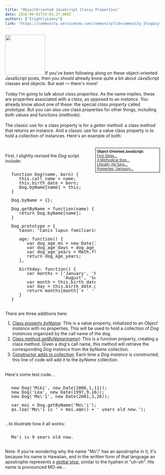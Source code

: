 ```yaml
---
title: "ObjectOriented JavaScript Classy Properties"
date: 2010-09-01T19:01:27.000Z
authors: ["SlightlyLoony"]
link: "https://community.servicenow.com/community?id=community_blog&sys_id=cb5eeaaddbd0dbc01dcaf3231f961990"
---
```

<p><img  alt="" class="jive-image" src="d61d7ff1dbd45fc068c1fb651f961907.iix" style="width: auto; height: 130px;" />If you've been following along on these object-oriented JavaScript posts, then you should already know quite a bit about JavaScript classes and objects. But wait — there's more!<br /><br />Today I'm going to talk about <i>class properties</i>. As the name implies, these are properties associated with a <i>class</i>, as opposed to an <i>instance</i>. You already know about one of these: the special <i>class property</i> called <i>prototype</i>. But you can also use class properties for other things, including both values and functions (methods).<br /><br />The classic use for a class property is for a <i>getter method</i>: a class method that returns an instance. And a classic use for a value class property is to hold a collection of instances. Here's an example of both:<br /><!--break--><br /><div style="background:white;padding:4px;border:1px solid black;font-size:80%;width:200px;clear: right; float:right;"><b>Object-Oriented JavaScript:</b><br /><a title="lightlyLoony/blog/2010/8/25/2036" href="/community?id=community_blog&sys_id=228c2ae1dbd0dbc01dcaf3231f96197e">First Steps...</a><br /><a title="lightlyLoony/blog/2010/8/26/2037" href="/community?id=community_blog&sys_id=a6ecae65dbd0dbc01dcaf3231f96196a">A Methodical Step...</a><br /><a title="lightlyLoony/blog/2010/8/27/2038" href="/community?id=community_blog&sys_id=30ad62a9dbd0dbc01dcaf3231f961996">Literally, He Says...</a><br /><a title="lightlyLoony/blog/2010/8/30/2039" href="/community?id=community_blog&sys_id=0c1d6ea5dbd0dbc01dcaf3231f9619e7">Properties, Variously...</a><br /></div><br />First, I slightly revised the <i>Dog</i> script include:<br /><pre style="margin-left:20px;line-height:1;"><br />function Dog(name, born) {<br />   this.call_name = name;<br />   this.birth_date = born;<br />   Dog.byName[name] = this;<br />}<br /><br />Dog.byName = {};<br /><br />Dog.getByName = function(name) {<br />   return Dog.byName[name];<br />}<br /><br />Dog.prototype = {<br />   taxon: 'Canis lupus familiaris',<br /><br />   age: function() {<br />      var dog_age_ms = new Date().getTime() - this.birth_date.getTime();<br />      var dog_age_days = dog_age_ms / (1000 * 60 * 60 * 24);<br />      var dog_age_years = Math.floor(dog_age_days / 365.25);<br />      return dog_age_years;<br />   },<br /><br />   birthday: function() {<br />      var months = ['January', 'February', 'March', 'April', 'May', 'June', 'July',<br />                    'August', 'September', 'October', 'November', 'December'];<br />      var month = this.birth_date.getMonth();<br />      var day = this.birth_date.getDate();<br />      return months[month] + ' ' + day;<br />   }<br />}</pre><br />There are three additions here:<br /><ol><li><u>Class property <i>byName</i></u>: This is a value property, initialized to an <i>Object instance</i> with no properties. This will be used to hold a collection of <i>Dog instances</i> organized by the call name of the dog.</li><li><u>Class method <i>getByName(name)</i></u>: This is a function property, creating a class method. Given a dog's call name, this method will retrieve the corresponding <i>Dog instance</i> from the <i>byName</i> collection.</li><li><u>Constructor adds to collection</u>: Each time a <i>Dog instance</i> is constructed, this line of code will add it to the <i>byName</i> collection.</li></ol><br />Here's some test code...<br /><pre style="margin-left:20px;line-height:1;"><br />new Dog('Miki', new Date(2006,1,11));<br />new Dog('Lea', new Date(1997,9,16));<br />new Dog('Mo\'i', new Date(2001,3,26));<br /><br />var moi = Dog.getByName('Mo\'i');<br />gs.log('Mo\'i is ' + moi.age() + ' years old now.');<br /></pre><br />...to illustrate how it all works:<br /><pre style="margin-left:20px;line-height:1;"><br />Mo'i is 9 years old now.<br /></pre><br />Note: if you're wondering why the name "Mo'i" has an apostrophe in it, it's because his name is Hawaiian, and in the written form of that language an apostrophe represents a <a title=".wikipedia.org/wiki/Glottal_stop" href="http://en.wikipedia.org/wiki/Glottal_stop">glottal stop</a>, similar to the hyphen in "uh-oh". His name is pronounced MO-ee...</p>